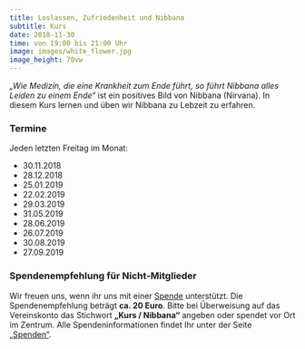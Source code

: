 ```yaml
---
title: Loslassen, Zufriedenheit und Nibbana
subtitle: Kurs
date: 2018-11-30
time: von 19:00 bis 21:00 Uhr
image: images/white_flower.jpg
image_height: 70vw
---
```

*„Wie Medizin, die eine Krankheit zum Ende führt, so führt Nibbana alles Leiden zu einem Ende“* ist ein positives Bild von Nibbana (Nirvana). In diesem Kurs lernen und üben wir Nibbana zu Lebzeit zu erfahren.

### Termine
Jeden letzten Freitag im Monat:

- 30.11.2018
- 28.12.2018
- 25.01.2019
- 22.02.2019
- 29.03.2019
- 31.05.2019
- 28.06.2019
- 26.07.2019
- 30.08.2019
- 27.09.2019

### Spendenempfehlung für Nicht-Mitglieder
Wir freuen uns, wenn ihr uns mit einer [Spende](spenden.html) unterstützt.  Die Spendenempfehlung beträgt **ca. 20 Euro**. Bitte bei Überweisung auf das Vereinskonto das Stichwort **„Kurs / Nibbana“** angeben oder spendet vor Ort im Zentrum. Alle Spendeninformationen findet Ihr unter der Seite [„Spenden“](spenden.html).
